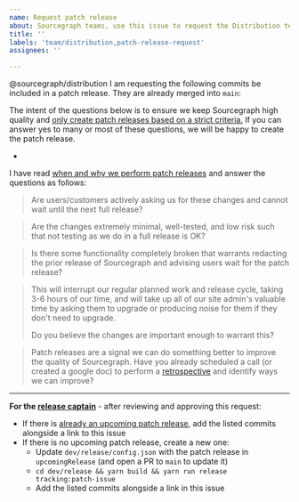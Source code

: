 ```yaml
---
name: Request patch release
about: Sourcegraph teams, use this issue to request the Distribution team perform a patch release or include your changes in a patch release..
title: ''
labels: 'team/distribution,patch-release-request'
assignees: ''

---
```


@sourcegraph/distribution I am requesting the following commits be included in a patch release. They are already merged into `main`:

The intent of the questions below is to ensure we keep Sourcegraph high quality and [only create patch releases based on a strict criteria.](https://about.sourcegraph.com/handbook/engineering/releases#when-are-patch-releases-performed) If you can answer yes to many or most of these questions, we will be happy to create the patch release.

- <!-- LINK TO EXACT MERGED COMMITS HERE -->

I have read [when and why we perform patch releases](https://about.sourcegraph.com/handbook/engineering/releases#when-are-patch-releases-performed) and answer the questions as follows:

> Are users/customers actively asking us for these changes and cannot wait until the next full release?

<!-- ANSWER THIS, include links to customer issue tracker -->

> Are the changes extremely minimal, well-tested, and low risk such that not testing as we do in a full release is OK?

<!-- **ANSWER THIS, explain in detail** -->

> Is there some functionality completely broken that warrants redacting the prior release of Sourcegraph and advising users wait for the patch release?

<!-- **ANSWER THIS, explain if needed** -->

> This will interrupt our regular planned work and release cycle, taking 3-6 hours of our time, and will take up all of our site admin's valuable time by asking them to upgrade or producing noise for them if they don't need to upgrade.
>
> Do you believe the changes are important enough to warrant this?

<!-- **ANSWER THIS, yes/no** -->

> Patch releases are a signal we can do something better to improve the quality of Sourcegraph. Have you already scheduled a call (or created a google doc) to perform a [retrospective](https://about.sourcegraph.com/retrospectives) and identify ways we can improve?

<!-- **ANSWER THIS** -->

---

**For the [release captain](https://about.sourcegraph.com/handbook/engineering/releases#release-captain)** - after reviewing and approving this request:

- If there is [already an upcoming patch release](https://github.com/sourcegraph/sourcegraph/issues?q=is%3Aissue+label%3Arelease-tracking+), add the listed commits alongside a link to this issue
- If there is no upcoming patch release, create a new one:
  - Update `dev/release/config.json` with the patch release in `upcomingRelease` (and open a PR to `main` to update it)
  - `cd dev/release && yarn build && yarn run release tracking:patch-issue`
  - Add the listed commits alongside a link in this issue
